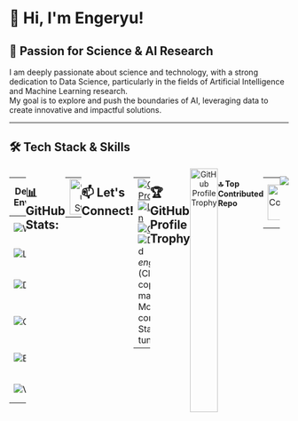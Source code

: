 # 👋 Hi, I'm Engeryu!
## 🔬 Passion for Science & AI Research
I am deeply passionate about science and technology, with a strong dedication to Data Science, particularly in the fields of Artificial Intelligence and Machine Learning research.  
My goal is to explore and push the boundaries of AI, leveraging data to create innovative and impactful solutions.

---

## 🛠️ Tech Stack & Skills
<div style="display: flex; justify-content: space-between;">

| **Development Environments**                                            | **Most Used Programming Languages**                                     | **Tools**                                                      | **Platforms & Technologies**                                      |
| ------------------------------------------------------------------------ | ------------------------------------------------------------------------ | -------------------------------------------------------------- | ------------------------------------------------------------------ |
| ![Windows](https://img.shields.io/badge/Windows-0078D6?logo=windows&logoColor=white&style=for-the-badge) | ![Python](https://img.shields.io/badge/Python-3776AB?logo=python&logoColor=white&style=for-the-badge) ![SQL](https://img.shields.io/badge/SQL-4479A1?logo=mysql&logoColor=white&style=for-the-badge) | ![Jupyter](https://img.shields.io/badge/Jupyter-F37626?logo=jupyter&logoColor=black&style=for-the-badge) ![LaTeX](https://img.shields.io/badge/LaTeX-008080?logo=latex&logoColor=white&style=for-the-badge) | ![AWS](https://img.shields.io/badge/Amazon_AWS-232F3E?logo=amazonaws&logoColor=FF9900&style=for-the-badge) ![GCP](https://img.shields.io/badge/Google_Cloud-4285F4?logo=googlecloud&logoColor=white&style=for-the-badge) |
| ![Linux](https://img.shields.io/badge/Linux-FCC624?logo=linux&logoColor=black&style=for-the-badge) | ![C++](https://img.shields.io/badge/C++-00599C?logo=cplusplus&logoColor=white&style=for-the-badge) ![C](https://img.shields.io/badge/C-00599C?logo=c&logoColor=white&style=for-the-badge) | ![NumPy](https://img.shields.io/badge/NumPy-013243?logo=numpy&logoColor=white&style=for-the-badge) ![Pandas](https://img.shields.io/badge/Pandas-150458?logo=pandas&logoColor=white&style=for-the-badge) | ![Apache](https://img.shields.io/badge/Apache-D22128?logo=apache&logoColor=white&style=for-the-badge) ![Airflow](https://img.shields.io/badge/Apache_Airflow-017CEE?logo=apacheairflow&logoColor=white&style=for-the-badge) |
| ![Debian](https://img.shields.io/badge/Debian-A81D33?logo=debian&logoColor=white&style=for-the-badge) | ![Julia](https://img.shields.io/badge/Julia-9558B2?logo=julia&logoColor=white&style=for-the-badge) ![R](https://img.shields.io/badge/R-276DC3?logo=r&logoColor=white&style=for-the-badge) | ![Scikit-Learn](https://img.shields.io/badge/Scikit--Learn-F7931E?logo=scikitlearn&logoColor=white&style=for-the-badge) ![SciPy](https://img.shields.io/badge/SciPy-8CAAE6?logo=scipy&logoColor=white&style=for-the-badge) | ![Docker](https://img.shields.io/badge/Docker-2496ED?logo=docker&logoColor=white&style=for-the-badge) ![Streamlit](https://img.shields.io/badge/Streamlit-FF4B4B?logo=streamlit&logoColor=white&style=for-the-badge) |
| ![Git](https://img.shields.io/badge/Git-F05032?logo=git&logoColor=white&style=for-the-badge) | ![Java](https://img.shields.io/badge/Java-007396?logo=java&logoColor=white&style=for-the-badge) ![Scala](https://img.shields.io/badge/Scala-DC322F?logo=scala&logoColor=white&style=for-the-badge) | ![PyTorch](https://img.shields.io/badge/PyTorch-EE4C2C?logo=pytorch&logoColor=white&style=for-the-badge) ![TensorFlow](https://img.shields.io/badge/TensorFlow-FF6F00?logo=tensorflow&logoColor=white&style=for-the-badge) | ![GraphDB](https://img.shields.io/badge/GraphDB-FF7139?logo=graphdb&logoColor=white&style=for-the-badge) ![MongoDB](https://img.shields.io/badge/MongoDB-47A248?logo=mongodb&logoColor=white&style=for-the-badge) |
| ![Bash](https://img.shields.io/badge/Bash-4EAA25?logo=gnubash&logoColor=white&style=for-the-badge) | ![PHP](https://img.shields.io/badge/PHP-777BB4?logo=php&logoColor=white&style=for-the-badge) ![JavaScript](https://img.shields.io/badge/JavaScript-F7DF1E?logo=javascript&logoColor=black&style=for-the-badge) | ![Spark](https://img.shields.io/badge/Spark-E25A1C?logo=apachespark&logoColor=white&style=for-the-badge) ![Markdown](https://img.shields.io/badge/Markdown-000000?logo=markdown&logoColor=white&style=for-the-badge) | ![Neo4j](https://img.shields.io/badge/Neo4j-008CC1?logo=neo4j&logoColor=white&style=for-the-badge) ![FileZilla](https://img.shields.io/badge/FileZilla-BF0000?logo=filezilla&logoColor=white&style=for-the-badge) |
| ![VSCode](https://img.shields.io/badge/VS_Code-007ACC?logo=visualstudiocode&logoColor=white&style=for-the-badge) | ![JSON](https://img.shields.io/badge/JSON-000000?logo=json&logoColor=white&style=for-the-badge) ![YAML](https://img.shields.io/badge/YAML-CA2322?logo=yaml&logoColor=white&style=for-the-badge) | ![Plotly](https://img.shields.io/badge/Plotly-3E4A4F?logo=plotly&logoColor=white&style=for-the-badge) ![Tableau](https://img.shields.io/badge/Tableau-E97627?logo=tableau&logoColor=white&style=for-the-badge) | ![NPM](https://img.shields.io/badge/NPM-CB3837?logo=npm&logoColor=white&style=for-the-badge) ![Nginx](https://img.shields.io/badge/Nginx-009639?logo=nginx&logoColor=white&style=for-the-badge) |

---
## 📊 GitHub Stats:
<table style="width: 100%; border-collapse: collapse;">
  <tr>
    <td style="width: 50%; text-align: center;">
      <img src="https://github-readme-stats.vercel.app/api?username=Engeryu&theme=date_night&hide_border=false&include_all_commits=true&count_private=true" alt="GitHub Stats" style="width: 100%;" />
    </td>
    <td style="width: 50%; text-align: center;">
      <img src="https://github-readme-stats.vercel.app/api/top-langs/?username=Engeryu&theme=date_night&hide_border=false&include_all_commits=true&count_private=true&layout=compact" alt="Top Languages" style="width: 100%;" />
    </td>
  </tr>
</table>

---
## 📫 Let's Connect!
<table style="border-collapse: collapse; width: 100%;">
  <tr>
    <td style="width: 70%; padding-right: 20px;">
      <div style="text-align: left; display: inline-block;">
        <a href="https://github.com/Engeryu">
          <img src="https://img.shields.io/badge/GitHub-Engeryu-100000?style=for-the-badge&logo=github&logoColor=white" alt="GitHub Profile" />
        </a>
        <br />
        <a href="https://www.linkedin.com/in/angel-gaspard-fauvelle-631111122/">
          <img src="https://img.shields.io/static/v1?message=LinkedIn&logo=linkedin&label=&color=0077B5&logoColor=white&labelColor=&style=for-the-badge" alt="LinkedIn" />
        </a>
        <br />
        <a href="mailto:angel.proworkspace@gmail.com">
          <img src="https://img.shields.io/static/v1?message=Gmail&logo=gmail&label=&color=D14836&logoColor=white&labelColor=&style=for-the-badge" alt="Gmail" />
        </a>
        <br />
        <img src="https://img.shields.io/static/v1?message=Discord&logo=discord&label=&color=7289DA&logoColor=white&labelColor=&style=for-the-badge" alt="Discord" />
        <i>engeryu</i> <bold>(Click to copy manually)</bold>
        <br />
        <bold>More to come... Stay tuned!</bold> 🚀
      </div>
    </td>
    <td style="text-align: right; width: 30%;">
      <img src="https://github.com/user-attachments/assets/e2bd9c47-44f0-4541-b182-9cc4a96d8772" alt="Chill Boy" style="max-width: 100%; border-radius: 10px;" />
    </td>
  </tr>
</table>

---
## 🏆 GitHub Profile Trophy
<div style="width: 100%; text-align: center;">
  <img src="https://github-profile-trophy.vercel.app/?username=Engeryu&theme=radical&no-frame=false&no-bg=false&margin-w=4" alt="GitHub Profile Trophy" style="width: 100%;" />
</div>

#### 🔝 Top Contributed Repo
<table style="width: 100%; border-collapse: collapse;">
  <tr>
    <td style="width: 50%; text-align: center;">
      <img src="https://github-contributor-stats.vercel.app/api?username=Engeryu&limit=5&theme=date_night&combine_all_yearly_contributions=true" alt="GitHub Contributor Stats" style="width: 100%;" />
    </td>
    <td style="width: 50%; text-align: center;">
      <img src="https://nirzak-streak-stats.vercel.app/?user=Engeryu&theme=date_night&hide_border=false" alt="GitHub Streak Stats" style="width: 100%;" />
    </td>
  </tr>
</table>

---
[![](https://visitcount.itsvg.in/api?id=Engeryu&icon=0&color=9)](https://visitcount.itsvg.in)
<!-- Proudly created with GPRM ( https://gprm.itsvg.in ) -->
